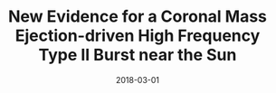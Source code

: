 ---
title: "New Evidence for a Coronal Mass Ejection-driven High Frequency Type II Burst near the Sun"
collection: talks
type: "Poster"
permalink: /talks/poster2
venue: "International Astronomical Union Meeting 340"
date: 2018-03-01
location: "Jaipur, India"
---
